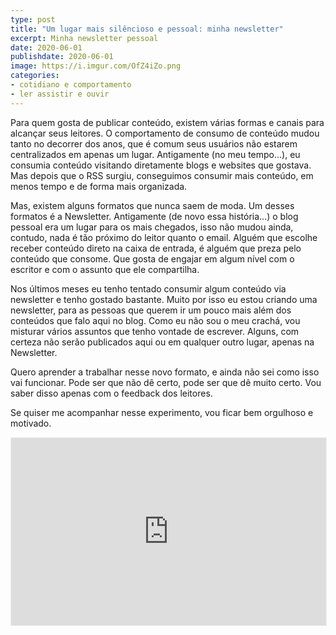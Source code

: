 ```yaml
---
type: post
title: "Um lugar mais silêncioso e pessoal: minha newsletter"
excerpt: Minha newsletter pessoal
date: 2020-06-01
publishdate: 2020-06-01
image: https://i.imgur.com/OfZ4iZo.png
categories:
- cotidiano e comportamento
- ler assistir e ouvir
---
```


Para quem gosta de publicar conteúdo, existem várias formas e canais para alcançar seus leitores. O comportamento de consumo de conteúdo mudou tanto no decorrer dos anos, que é comum seus usuários não estarem centralizados em apenas um lugar. Antigamente (no meu tempo...), eu consumia conteúdo visitando diretamente blogs e websites que gostava. Mas depois que o RSS surgiu, conseguimos consumir mais conteúdo, em menos tempo e de forma mais organizada.

Mas, existem alguns formatos que nunca saem de moda. Um desses formatos é a Newsletter. Antigamente (de novo essa história...) o blog pessoal era um lugar para os mais chegados, isso não mudou ainda, contudo, nada é tão próximo do leitor quanto o email. Alguém que escolhe receber conteúdo direto na caixa de entrada, é alguém que preza pelo conteúdo que consome. Que gosta de engajar em algum nível com o escritor e com o assunto que ele compartilha.

Nos últimos meses eu tenho tentado consumir algum conteúdo via newsletter e tenho gostado bastante. Muito por isso eu estou criando uma newsletter, para as pessoas que querem ir um pouco mais além dos conteúdos que falo aqui no blog. Como eu não sou o meu crachá, vou misturar vários assuntos que tenho vontade de escrever. Alguns, com certeza não serão publicados aqui ou em qualquer outro lugar, apenas na Newsletter.

Quero aprender a trabalhar nesse novo formato, e ainda não sei como isso vai funcionar. Pode ser que não dê certo, pode ser que dê muito certo. Vou saber disso apenas com o feedback dos leitores.

Se quiser me acompanhar nesse experimento, vou ficar bem orgulhoso e motivado. 

<iframe src="https://diegoeis.substack.com/embed" style="width: 100%; height: 300px; margin-bottom: 20px; border:1px solid #EEE; background:white;" frameborder="0" scrolling="no"></iframe>
